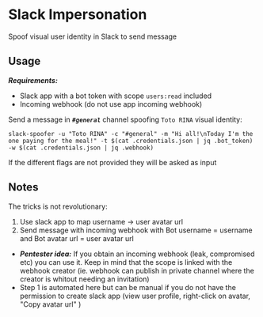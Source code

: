 # Slack Impersonation

Spoof visual user identity in Slack to send message

## Usage

***Requirements:***
* Slack app with a bot token with scope `users:read` included
* Incoming webhook (do not use app incoming webhook)

Send a message in ***`#general`*** channel spoofing `Toto RINA` visual identity:
```shell
slack-spoofer -u "Toto RINA" -c "#general" -m "Hi all!\nToday I'm the one paying for the meal!" -t $(cat .credentials.json | jq .bot_token) -w $(cat .credentials.json | jq .webhook)
```
If the different flags are not provided they will be asked as input

## Notes

The tricks is not revolutionary:
1. Use slack app to map username -> user avatar url
2. Send message with incoming webhook with Bot username = username and Bot avatar url = user avatar url

* ***Pentester idea:*** If you obtain an incoming webhook (leak, compromised etc) you can use it. Keep in mind that the scope is linked with the webhook creator (ie. webhook can publish in private channel where the creator is whitout needing an invitation)
* Step 1 is automated here but can be manual if you do not have the permission to create slack app (view user profile, right-click on avatar, "Copy avatar url" )
